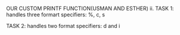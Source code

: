 OUR CUSTOM PRINTF FUNCTION(USMAN AND ESTHER)
ii.
TASK 1: handles three formart specifiers: %, c, s

TASK 2: handles two format specifiers: d and i
